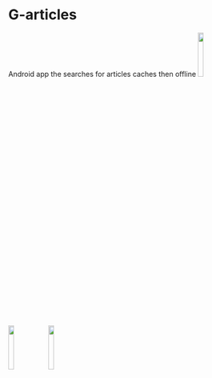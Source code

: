 # G-articles
Android app the searches for articles caches then offline 
<img src="https://user-images.githubusercontent.com/42929865/100415593-9861cb80-308d-11eb-8d73-8416a3942831.jpeg" width="15%"></img> <img src="https://user-images.githubusercontent.com/42929865/100415599-9bf55280-308d-11eb-9101-afcb9b8fff87.jpeg" width="15%"></img> <img src="https://user-images.githubusercontent.com/42929865/100415595-9992f880-308d-11eb-8f39-3f221def79aa.jpeg" width="15%"></img> 
